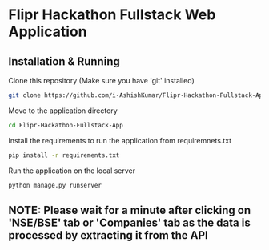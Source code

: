 # Flipr Hackathon Fullstack Web Application

## Installation & Running

Clone this repository (Make sure you have 'git' installed)

```bash
git clone https://github.com/i-AshishKumar/Flipr-Hackathon-Fullstack-App.git
```
Move to the application directory
```bash
cd Flipr-Hackathon-Fullstack-App
```
Install the requirements to run the application from requiremnets.txt
```bash
pip install -r requirements.txt
```
Run the application on the local server
```bash
python manage.py runserver
```


## NOTE: Please wait for a minute after clicking on 'NSE/BSE' tab or 'Companies' tab as the data is processed by extracting it from the API 